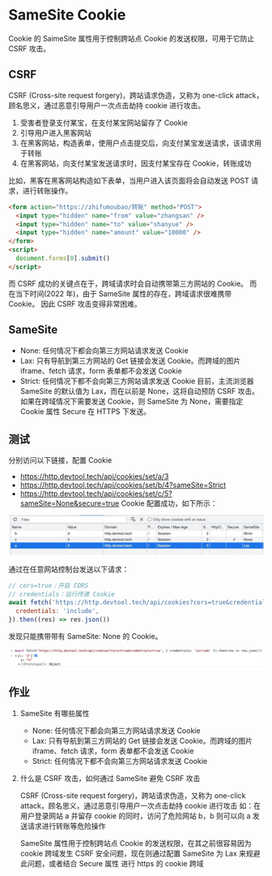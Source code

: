 # SameSite Cookie

Cookie 的 SaimeSite 属性用于控制跨站点 Cookie 的发送权限，可用于它防止 CSRF 攻击。

## CSRF

CSRF (Cross-site request forgery)，跨站请求伪造，又称为 one-click attack，顾名思义，通过恶意引导用户一次点击劫持 cookie 进行攻击。

1. 受害者登录支付某宝，在支付某宝网站留存了 Cookie
2. 引导用户进入黑客网站
3. 在黑客网站，构造表单，使用户点击提交后，向支付某宝发送请求，该请求用于转账
4. 在黑客网站，向支付某宝发送请求时，因支付某宝存在 Cookie，转账成功

比如，黑客在黑客网站构造如下表单，当用户进入该页面将会自动发送 POST 请求，进行转账操作。

```html
<form action="https://zhifumoubao/转账" method="POST">
  <input type="hidden" name="from" value="zhangsan" />
  <input type="hidden" name="to" value="shanyue" />
  <input type="hidden" name="amount" value="10000" />
</form>
<script>
  document.forms[0].submit()
</script>
```

而 CSRF 成功的关键点在于，跨域请求时会自动携带第三方网站的 Cookie。
而在当下时间(2022 年)，由于 SameSite 属性的存在，跨域请求很难携带 Cookie。 因此 CSRF 攻击变得非常困难。

## SameSite

- None: 任何情况下都会向第三方网站请求发送 Cookie
- Lax: 只有导航到第三方网站的 Get 链接会发送 Cookie。而跨域的图片 iframe、fetch 请求，form 表单都不会发送 Cookie
- Strict: 任何情况下都不会向第三方网站请求发送 Cookie
  目前，主流浏览器 SameSite 的默认值为 Lax，而在以前是 None，这将自动预防 CSRF 攻击。
  如果在跨域情况下需要发送 Cookie，则 SameSite 为 None，需要指定 Cookie 属性 Secure 在 HTTPS 下发送。

## 测试

分别访问以下链接，配置 Cookie

- <https://http.devtool.tech/api/cookies/set/a/3>
- <https://http.devtool.tech/api/cookies/set/b/4?sameSite=Strict>
- <https://http.devtool.tech/api/cookies/set/c/5?sameSite=None&secure=true>
  Cookie 配置成功，如下所示：

![26-1](./img/26-1.jpg)

通过在任意网站控制台发送以下请求：

```js
// cors=true：开启 CORS
// credentials：运行传递 Cookie
await fetch('https://http.devtool.tech/api/cookies?cors=true&credentials=true', {
  credentials: 'include',
}).then((res) => res.json())
```

发现只能携带带有 SameSite: None 的 Cookie。

![26-2](./img/26-2.jpg)

## 作业

1. SameSite 有哪些属性

   - None: 任何情况下都会向第三方网站请求发送 Cookie
   - Lax: 只有导航到第三方网站的 Get 链接会发送 Cookie。而跨域的图片 iframe、fetch 请求，form 表单都不会发送 Cookie
   - Strict: 任何情况下都不会向第三方网站请求发送 Cookie

2. 什么是 CSRF 攻击，如何通过 SameSite 避免 CSRF 攻击

   CSRF (Cross-site request forgery)，跨站请求伪造，又称为 one-click attack，顾名思义，通过恶意引导用户一次点击劫持 cookie 进行攻击
   如：在用户登录网站 a 并留存 cookie 的同时，访问了危险网站 b，b 则可以向 a 发送请求进行转账等危险操作

   SameSite 属性用于控制跨站点 Cookie 的发送权限，在其之前很容易因为 cookie 跨域发生 CSRF 安全问题，现在则通过配置 SameSite 为 Lax 来规避此问题，或者结合 Secure 属性 进行 https 的 cookie 跨域
